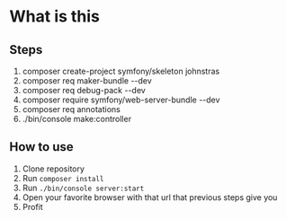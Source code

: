 # What is this

## Steps

1) composer create-project symfony/skeleton johnstras
2) composer req maker-bundle --dev
3) composer req debug-pack --dev
4) composer require symfony/web-server-bundle --dev
5) composer req annotations
6) ./bin/console make:controller

## How to use

1) Clone repository
2) Run `composer install`
3) Run `./bin/console server:start`
4) Open your favorite browser with that url that previous steps give you
5) Profit
